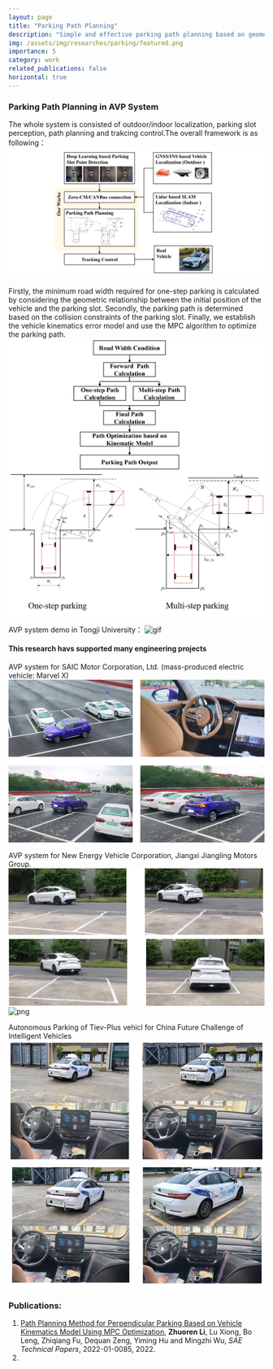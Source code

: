 ```yaml
---
layout: page
title: "Parking Path Planning"
description: "Simple and effective parking path planning based on geometric curve and MPC optimization. (From Feb 2021 to Aug 2021)"
img: /assets/img/researches/parking/featured.png
importance: 5
category: work
related_publications: false
horizontal: true
---
```



### **Parking Path Planning in AVP System**
<!-- Collaborating student: *Guizhe Jin, 1st-year Gruaduated Student*. -->

<!-- ### **Motivation**
When DRL directly control the vehicle's motion:
- The output commands are easy to change continuously whent DRL agent directly generates the control command.
- The control commands generated in real-time are prone to sudden changes in dynamically changing environments due to the lack of long-term motion planning. -->

The whole system is consisted of outdoor/indoor localization, parking slot perception, path planning and trakcing control.The overall framework is as following：
![png](/assets/img/researches/parking/featured.png)

Firstly, the minimum road width required for one-step parking is calculated by considering the geometric relationship between the initial position of the vehicle and the parking slot. Secondly, the parking path is determined based on the collision constraints of the parking slot. Finally, we establish the vehicle kinematics error model and use the MPC algorithm to optimize the parking path.
![png](/assets/img/researches/parking/allalg.png)
![png](/assets/img/researches/parking/alg.png)

AVP system demo in Tongji University：
![gif](/assets/img/researches/parking/avpdemogif.gif)

#### **This research havs supported many engineering projects**

AVP system for SAIC Motor Corporation, Ltd. (mass-produced electric vehicle: Marvel X)
![png](/assets/img/researches/parking/marvelx.png)

AVP system for New Energy Vehicle Corporation, Jiangxi Jiangling Motors Group.
![gif](/assets/img/researches/parking/jianglinproj.png)
![png](/assets/img/researches/parking/avptestgif.gif)

Autonomous Parking of Tiev-Plus vehicl for China Future Challenge of Intelligent Vehicles 
![png](/assets/img/researches/parking/realtest.png)


### **Publications:**
1. [Path Planning Method for Perpendicular Parking Based on Vehicle Kinematics Model Using MPC Optimization](https://saemobilus.sae.org/papers/path-planning-method-perpendicular-parking-based-vehicle-kinematics-model-using-mpc-optimization-2022-01-0085), **Zhuoren Li**, Lu Xiong, Bo Leng, Zhiqiang Fu, Dequan Zeng, Yiming Hu and Mingzhi Wu, *SAE Technical Papers*, 2022-01-0085, 2022.
2. 
